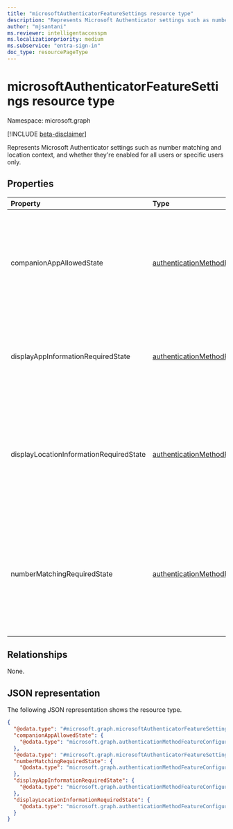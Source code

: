 ```yaml
---
title: "microsoftAuthenticatorFeatureSettings resource type"
description: "Represents Microsoft Authenticator settings such as number matching and location context, and whether they're enabled for all users or specific users only."
author: "mjsantani"
ms.reviewer: intelligentaccesspm
ms.localizationpriority: medium
ms.subservice: "entra-sign-in"
doc_type: resourcePageType
---
```


# microsoftAuthenticatorFeatureSettings resource type

Namespace: microsoft.graph

[!INCLUDE [beta-disclaimer](../../includes/beta-disclaimer.md)]

Represents Microsoft Authenticator settings such as number matching and location context, and whether they're enabled for all users or specific users only.

## Properties
|Property|Type|Description|
|:---|:---|:---|
|companionAppAllowedState|[authenticationMethodFeatureConfiguration](../resources/authenticationmethodfeatureconfiguration.md)|Determines whether users are able to approve push notifications on other Microsoft applications such as Outlook Mobile.|
|displayAppInformationRequiredState|[authenticationMethodFeatureConfiguration](../resources/authenticationmethodfeatureconfiguration.md)|Determines whether the user's Authenticator app shows them the client app they're signing into.|
|displayLocationInformationRequiredState|[authenticationMethodFeatureConfiguration](../resources/authenticationmethodfeatureconfiguration.md)|Determines whether the user's Authenticator app shows them the geographic location of where the authentication request originated from.|
|numberMatchingRequiredState|[authenticationMethodFeatureConfiguration](../resources/authenticationmethodfeatureconfiguration.md)|Specifies whether the user needs to enter a number in the Authenticator app from the login screen to complete their login. Value is ignored for phone sign-in notifications.|

## Relationships
None.

## JSON representation
The following JSON representation shows the resource type.
<!-- {
  "blockType": "resource",
  "@odata.type": "microsoft.graph.microsoftAuthenticatorFeatureSettings"
}
-->
``` json
{
  "@odata.type": "#microsoft.graph.microsoftAuthenticatorFeatureSettings",
  "companionAppAllowedState": {
    "@odata.type": "microsoft.graph.authenticationMethodFeatureConfiguration"
  },
  "@odata.type": "#microsoft.graph.microsoftAuthenticatorFeatureSettings",
  "numberMatchingRequiredState": {
    "@odata.type": "microsoft.graph.authenticationMethodFeatureConfiguration"
  },
  "displayAppInformationRequiredState": {
    "@odata.type": "microsoft.graph.authenticationMethodFeatureConfiguration"
  },
  "displayLocationInformationRequiredState": {
    "@odata.type": "microsoft.graph.authenticationMethodFeatureConfiguration"
  }
}
```

